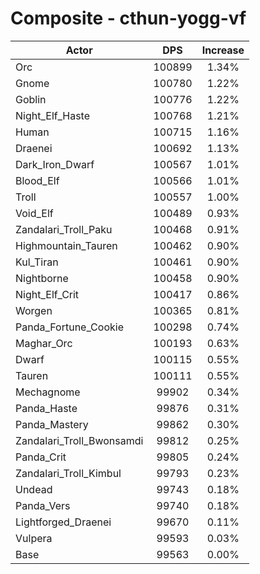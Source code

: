 # Composite - cthun-yogg-vf
| Actor | DPS | Increase |
|---|:---:|:---:|
|Orc|100899|1.34%|
|Gnome|100780|1.22%|
|Goblin|100776|1.22%|
|Night_Elf_Haste|100768|1.21%|
|Human|100715|1.16%|
|Draenei|100692|1.13%|
|Dark_Iron_Dwarf|100567|1.01%|
|Blood_Elf|100566|1.01%|
|Troll|100557|1.00%|
|Void_Elf|100489|0.93%|
|Zandalari_Troll_Paku|100468|0.91%|
|Highmountain_Tauren|100462|0.90%|
|Kul_Tiran|100461|0.90%|
|Nightborne|100458|0.90%|
|Night_Elf_Crit|100417|0.86%|
|Worgen|100365|0.81%|
|Panda_Fortune_Cookie|100298|0.74%|
|Maghar_Orc|100193|0.63%|
|Dwarf|100115|0.55%|
|Tauren|100111|0.55%|
|Mechagnome|99902|0.34%|
|Panda_Haste|99876|0.31%|
|Panda_Mastery|99862|0.30%|
|Zandalari_Troll_Bwonsamdi|99812|0.25%|
|Panda_Crit|99805|0.24%|
|Zandalari_Troll_Kimbul|99793|0.23%|
|Undead|99743|0.18%|
|Panda_Vers|99740|0.18%|
|Lightforged_Draenei|99670|0.11%|
|Vulpera|99593|0.03%|
|Base|99563|0.00%|
